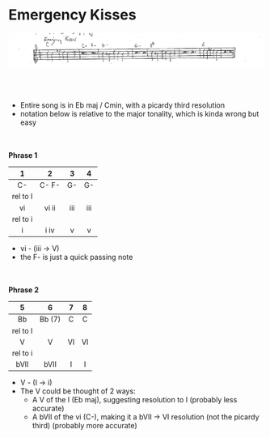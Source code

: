 Emergency Kisses
========

![esther section d transcription](/resources/docs/music/emergency-kisses-stereolab.png)

&nbsp;  
&nbsp;  
- Entire song is in Eb maj / Cmin, with a picardy third resolution
- notation below is relative to the major tonality, which is kinda wrong but easy

&nbsp;  
&nbsp;  
**Phrase 1**

| 1 | 2 | 3 | 4 |
| :---: | :---: | :---: | :---: | 
| C- | C- F- | G- | G- |
| rel to I |  |  |  |
| vi | vi ii | iii | iii |
| rel to i |  |  |  |
| i | i iv | v | v |


- vi - (iii -> V)
- the F- is just a quick passing note

&nbsp;  
&nbsp;  
**Phrase 2**

| 5 | 6 | 7 | 8 |
| :---: | :---: | :---: | :---: | 
| Bb | Bb (7) | C | C |
| rel to I |  |  |  |
| V | V | VI | VI |
| rel to i |  |  |  |
| bVII | bVII | I | I |

- V - (I -> i)
- The V could be thought of 2 ways:
    - A V of the I (Eb maj), suggesting resolution to I (probably less accurate)
    - A bVII of the vi (C-), making it a bVII -> VI resolution (not the picardy third) (probably more accurate)
